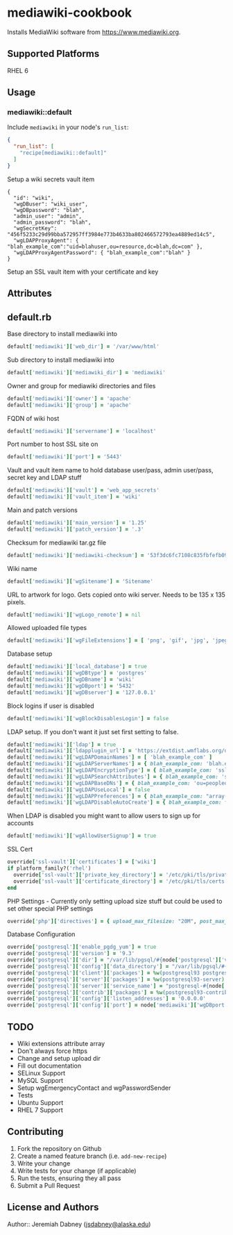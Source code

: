 # mediawiki-cookbook

Installs MediaWiki software from https://www.mediawiki.org.

## Supported Platforms

RHEL 6

## Usage

### mediawiki::default

Include `mediawiki` in your node's `run_list`:

```json
{
  "run_list": [
    "recipe[mediawiki::default]"
  ]
}
```

Setup a wiki secrets vault item
```
{
  "id": "wiki",
  "wgDBuser": "wiki_user",
  "wgDBpassword": "blah",
  "admin_user": "admin",
  "admin_password": "blah",
  "wgSecretKey": "456f5233c29d99bba572957ff3984e773b4633ba802466572793ea4889ed14c5",
  "wgLDAPProxyAgent": { "blah_example_com":"uid=blahuser,ou=resource,dc=blah,dc=com" },
  "wgLDAPProxyAgentPassword": { "blah_example_com":"blah" }
}
```

Setup an SSL vault item with your certificate and key


## Attributes

## default.rb

Base directory to install mediawiki into

```ruby
default['mediawiki']['web_dir'] = '/var/www/html'
```

Sub directory to install mediawiki into

```ruby
default['mediawiki']['mediawiki_dir'] = 'mediawiki'
```

Owner and group for mediawiki directories and files

```ruby
default['mediawiki']['owner'] = 'apache'
default['mediawiki']['group'] = 'apache'
```

FQDN of wiki host

```ruby
default['mediawiki']['servername'] = 'localhost'
```

Port number to host SSL site on

```ruby
default['mediawiki']['port'] = '5443'
```

Vault and vault item name to hold database user/pass, admin user/pass, secret key and LDAP stuff

```ruby
default['mediawiki']['vault'] = 'web_app_secrets'
default['mediawiki']['vault_item'] = 'wiki'
```

Main and patch versions

```ruby
default['mediawiki']['main_version'] = '1.25'
default['mediawiki']['patch_version'] = '.3'
```

Checksum for mediawiki tar.gz file

```ruby
default['mediawiki']['mediawiki-checksum'] = '53f3dc6fc7108c835fbfefb09d76e84067112538aaed433d89d7d4551dc205ba'
```

Wiki name

```ruby
default['mediawiki']['wgSitename'] = 'Sitename'
```

URL to artwork for logo. Gets copied onto wiki server. Needs to be 135 x 135 pixels.

```ruby
default['mediawiki']['wgLogo_remote'] = nil
```

Allowed uploaded file types

```ruby
default['mediawiki']['wgFileExtensions'] = [ 'png', 'gif', 'jpg', 'jpeg' ]
```

Database setup

```ruby
default['mediawiki']['local_database'] = true
default['mediawiki']['wgDBtype'] = 'postgres'
default['mediawiki']['wgDBname'] = 'wiki'
default['mediawiki']['wgDBport'] = '5432'
default['mediawiki']['wgDBserver'] = '127.0.0.1'
```

Block logins if user is disabled

```ruby
default['mediawiki']['wgBlockDisablesLogin'] = false
```

LDAP setup. If you don't want it just set first setting to false.

```ruby
default['mediawiki']['ldap'] = true
default['mediawiki']['ldapplugin_url'] = 'https://extdist.wmflabs.org/dist/extensions/LdapAuthentication-REL1_25-d4db6f0.tar.gz'
default['mediawiki']['wgLDAPDomainNames'] = [ 'blah_example_com' ]
default['mediawiki']['wgLDAPServerNames'] = { blah_example_com: 'blah.example.com' }
default['mediawiki']['wgLDAPEncryptionType'] = { blah_example_com: 'ssl' }
default['mediawiki']['wgLDAPSearchAttributes'] = { blah_example_com: 'systemid' }
default['mediawiki']['wgLDAPBaseDNs'] = { blah_example_com: 'ou=peopledc=example,dc=com' }
default['mediawiki']['wgLDAPUseLocal'] = false
default['mediawiki']['wgLDAPPreferences'] = { blah_example_com: "array( 'email' => 'mail')" }
default['mediawiki']['wgLDAPDisableAutoCreate'] = { blah_example_com: false }
```

When LDAP is disabled you might want to allow users to sign up for accounts
```ruby
default['mediawiki']['wgAllowUserSignup'] = true
```

SSL Cert

```ruby
override['ssl-vault']['certificates'] = ['wiki']
if platform_family?('rhel')
  override['ssl-vault']['private_key_directory'] = '/etc/pki/tls/private'
  override['ssl-vault']['certificate_directory'] = '/etc/pki/tls/certs'
end
```

PHP Settings - Currently only setting upload size stuff but could be used to set other special PHP settings

```ruby
override['php']['directives'] = { upload_max_filesize: "20M", post_max_size: "20M" }
```

Database Configuration

```ruby
override['postgresql']['enable_pgdg_yum'] = true
override['postgresql']['version'] = '9.3'
override['postgresql']['dir'] = "/var/lib/pgsql/#{node['postgresql']['version']}/data"
override['postgresql']['config']['data_directory'] = "/var/lib/pgsql/#{node['postgresql']['version']}/data"
override['postgresql']['client']['packages'] = %w(postgresql93 postgresql93-devel)
override['postgresql']['server']['packages'] = %w(postgresql93-server)
override['postgresql']['server']['service_name'] = "postgresql-#{node['postgresql']['version']}"
override['postgresql']['contrib']['packages'] = %w(postgresql93-contrib)
override['postgresql']['config']['listen_addresses'] = '0.0.0.0'
override['postgresql']['config']['port'] = node['mediawiki']['wgDBport']
```

## TODO

* Wiki extensions attribute array
* Don't always force https
* Change and setup upload dir
* Fill out documentation
* SELinux Support
* MySQL Support
* Setup wgEmergencyContact and wgPasswordSender
* Tests
* Ubuntu Support
* RHEL 7 Support

## Contributing

1. Fork the repository on Github
2. Create a named feature branch (i.e. `add-new-recipe`)
3. Write your change
4. Write tests for your change (if applicable)
5. Run the tests, ensuring they all pass
6. Submit a Pull Request

## License and Authors

Author:: Jeremiah Dabney (<jsdabney@alaska.edu>)
